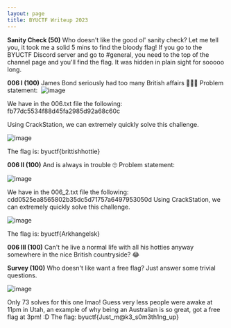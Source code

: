 ```yaml
---
layout: page
title: BYUCTF Writeup 2023
---
```



**Sanity Check (50)**
Who doesn't like the good ol' sanity check? Let me tell you, it took me a solid 5 mins to find the bloody flag!
If you go to the BYUCTF Discord server and go to #general, you need to the top of the channel page and you'll find the flag. It was hidden in plain sight for sooooo long. 


**006 I (100)**
James Bond seriously had too many British affairs 🤦🏻‍♀️
Problem statement:
​​
![image](https://github.com/DeVargnes/devargnes.github.io/assets/139235681/3345cfad-9ea4-45ba-9718-915ca1207f9f)


We have in the 006.txt file the following: fb77dc5534f88d45fa2985d92a68c60c 

Using CrackStation, we can extremely quickly solve this challenge.

![image](https://github.com/DeVargnes/devargnes.github.io/assets/139235681/d929016c-ebe5-492b-949e-c418fe2dd1e5)

The flag is: byuctf{brittishhottie}


**006 II (100)**
And is always in trouble 🙄
Problem statement:

![image](https://github.com/DeVargnes/devargnes.github.io/assets/139235681/0810466b-825a-4598-9149-af0e73903c9d)

We have in the 006_2.txt file the following: cdd0525ea8565802b35dc5d71757a6497953050d
Using CrackStation, we can extremely quickly solve this challenge.

![image](https://github.com/DeVargnes/devargnes.github.io/assets/139235681/e0d84f2d-7ff2-4930-9e71-ea085477b7ba)

The flag is: byuctf{Arkhangelsk}


**006 III (100)**
Can't he live a normal life with all his hotties anyway somewhere in the nice British countryside? 😂



















**Survey (100)**
Who doesn't like want a free flag? Just answer some trivial questions.

​​![image](https://github.com/DeVargnes/devargnes.github.io/assets/139235681/f825b5a6-ccd5-43a9-b28f-541c38c0259c)

Only 73 solves for this one lmao! Guess very less people were awake at 11pm in Utah, an example of why being an Australian is so great, got a free flag at 3pm! :D
The flag: byuctf{Just_m@k3_s0m3th1ng_up}

